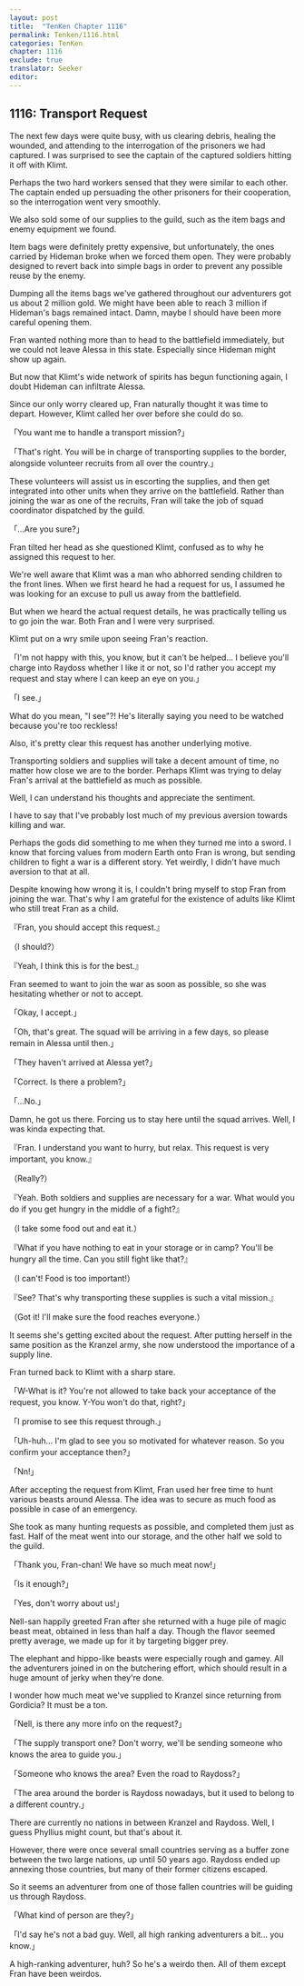 ```yaml
---
layout: post
title:  "TenKen Chapter 1116"
permalink: Tenken/1116.html
categories: TenKen
chapter: 1116
exclude: true
translator: Seeker
editor: 
---
```

<h2>1116: Transport Request</h2>

The next few days were quite busy, with us clearing debris, healing the wounded, and attending to the interrogation of the prisoners we had captured. I was surprised to see the captain of the captured soldiers hitting it off with Klimt.

Perhaps the two hard workers sensed that they were similar to each other. The captain ended up persuading the other prisoners for their cooperation, so the interrogation went very smoothly.

We also sold some of our supplies to the guild, such as the item bags and enemy equipment we found.

Item bags were definitely pretty expensive, but unfortunately, the ones carried by Hideman broke when we forced them open. They were probably designed to revert back into simple bags in order to prevent any possible reuse by the enemy.

Dumping all the items bags we've gathered throughout our adventurers got us about 2 million gold. We might have been able to reach 3 million if Hideman's bags remained intact. Damn, maybe I should have been more careful opening them.

Fran wanted nothing more than to head to the battlefield immediately, but we could not leave Alessa in this state. Especially since Hideman might show up again.

But now that Klimt's wide network of spirits has begun functioning again, I doubt Hideman can infiltrate Alessa.

Since our only worry cleared up, Fran naturally thought it was time to depart. However, Klimt called her over before she could do so.

「You want me to handle a transport mission?」

「That's right. You will be in charge of transporting supplies to the border, alongside volunteer recruits from all over the country.」

These volunteers will assist us in escorting the supplies, and then get integrated into other units when they arrive on the battlefield. Rather than joining the war as one of the recruits, Fran will take the job of squad coordinator dispatched by the guild.

「...Are you sure?」

Fran tilted her head as she questioned Klimt, confused as to why he assigned this request to her.

We're well aware that Klimt was a man who abhorred sending children to the front lines. When we first heard he had a request for us, I assumed he was looking for an excuse to pull us away from the battlefield.

But when we heard the actual request details, he was practically telling us to go join the war. Both Fran and I were very surprised.

Klimt put on a wry smile upon seeing Fran's reaction.

「I'm not happy with this, you know, but it can't be helped... I believe you'll charge into Raydoss whether I like it or not, so I'd rather you accept my request and stay where I can keep an eye on you.」

「I see.」

What do you mean, "I see"?! He's literally saying you need to be watched because you're too reckless!

Also, it's pretty clear this request has another underlying motive.

Transporting soldiers and supplies will take a decent amount of time, no matter how close we are to the border. Perhaps Klimt was trying to delay Fran's arrival at the battlefield as much as possible.

Well, I can understand his thoughts and appreciate the sentiment.

I have to say that I've probably lost much of my previous aversion towards killing and war.

Perhaps the gods did something to me when they turned me into a sword. I know that forcing values from modern Earth onto Fran is wrong, but sending children to fight a war is a different story. Yet weirdly, I didn't have much aversion to that at all.

Despite knowing how wrong it is, I couldn't bring myself to stop Fran from joining the war. That's why I am grateful for the existence of adults like Klimt who still treat Fran as a child.

『Fran, you should accept this request.』

（I should?）

『Yeah, I think this is for the best.』

Fran seemed to want to join the war as soon as possible, so she was hesitating whether or not to accept.

「Okay, I accept.」

「Oh, that's great. The squad will be arriving in a few days, so please remain in Alessa until then.」

「They haven't arrived at Alessa yet?」

「Correct. Is there a problem?」

「...No.」

Damn, he got us there. Forcing us to stay here until the squad arrives. Well, I was kinda expecting that.

『Fran. I understand you want to hurry, but relax. This request is very important, you know.』

（Really?）

『Yeah. Both soldiers and supplies are necessary for a war. What would you do if you get hungry in the middle of a fight?』

（I take some food out and eat it.）

『What if you have nothing to eat in your storage or in camp? You'll be hungry all the time. Can you still fight like that?』

（I can't! Food is too important!）

『See? That's why transporting these supplies is such a vital mission.』

（Got it! I'll make sure the food reaches everyone.）

It seems she's getting excited about the request. After putting herself in the same position as the Kranzel army, she now understood the importance of a supply line.

Fran turned back to Klimt with a sharp stare.

「W-What is it? You're not allowed to take back your acceptance of the request, you know. Y-You won't do that, right?」

「I promise to see this request through.」

「Uh-huh... I'm glad to see you so motivated for whatever reason. So you confirm your acceptance then?」

「Nn!」

After accepting the request from Klimt, Fran used her free time to hunt various beasts around Alessa. The idea was to secure as much food as possible in case of an emergency.

She took as many hunting requests as possible, and completed them just as fast. Half of the meat went into our storage, and the other half we sold to the guild.

「Thank you, Fran-chan! We have so much meat now!」

「Is it enough?」

「Yes, don't worry about us!」

Nell-san happily greeted Fran after she returned with a huge pile of magic beast meat, obtained in less than half a day. Though the flavor seemed pretty average, we made up for it by targeting bigger prey.

The elephant and hippo-like beasts were especially rough and gamey. All the adventurers joined in on the butchering effort, which should result in a huge amount of jerky when they're done.

I wonder how much meat we've supplied to Kranzel since returning from Gordicia? It must be a ton.

「Nell, is there any more info on the request?」

「The supply transport one? Don't worry, we'll be sending someone who knows the area to guide you.」

「Someone who knows the area? Even the road to Raydoss?」

「The area around the border is Raydoss nowadays, but it used to belong to a different country.」

There are currently no nations in between Kranzel and Raydoss. Well, I guess Phyllius might count, but that's about it.

However, there were once several small countries serving as a buffer zone between the two large nations, up until 50 years ago. Raydoss ended up annexing those countries, but many of their former citizens escaped.

So it seems an adventurer from one of those fallen countries will be guiding us through Raydoss.

「What kind of person are they?」

「I'd say he's not a bad guy. Well, all high ranking adventurers a bit... you know.」

A high-ranking adventurer, huh? So he's a weirdo then. All of them except Fran have been weirdos.



